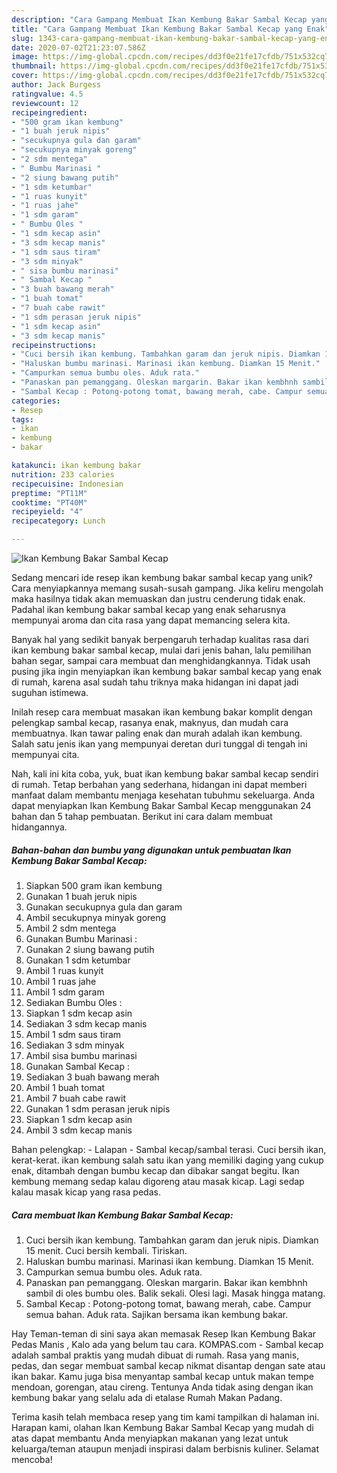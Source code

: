 ```yaml
---
description: "Cara Gampang Membuat Ikan Kembung Bakar Sambal Kecap yang Enak"
title: "Cara Gampang Membuat Ikan Kembung Bakar Sambal Kecap yang Enak"
slug: 1343-cara-gampang-membuat-ikan-kembung-bakar-sambal-kecap-yang-enak
date: 2020-07-02T21:23:07.586Z
image: https://img-global.cpcdn.com/recipes/dd3f0e21fe17cfdb/751x532cq70/ikan-kembung-bakar-sambal-kecap-foto-resep-utama.jpg
thumbnail: https://img-global.cpcdn.com/recipes/dd3f0e21fe17cfdb/751x532cq70/ikan-kembung-bakar-sambal-kecap-foto-resep-utama.jpg
cover: https://img-global.cpcdn.com/recipes/dd3f0e21fe17cfdb/751x532cq70/ikan-kembung-bakar-sambal-kecap-foto-resep-utama.jpg
author: Jack Burgess
ratingvalue: 4.5
reviewcount: 12
recipeingredient:
- "500 gram ikan kembung"
- "1 buah jeruk nipis"
- "secukupnya gula dan garam"
- "secukupnya minyak goreng"
- "2 sdm mentega"
- " Bumbu Marinasi "
- "2 siung bawang putih"
- "1 sdm ketumbar"
- "1 ruas kunyit"
- "1 ruas jahe"
- "1 sdm garam"
- " Bumbu Oles "
- "1 sdm kecap asin"
- "3 sdm kecap manis"
- "1 sdm saus tiram"
- "3 sdm minyak"
- " sisa bumbu marinasi"
- " Sambal Kecap "
- "3 buah bawang merah"
- "1 buah tomat"
- "7 buah cabe rawit"
- "1 sdm perasan jeruk nipis"
- "1 sdm kecap asin"
- "3 sdm kecap manis"
recipeinstructions:
- "Cuci bersih ikan kembung. Tambahkan garam dan jeruk nipis. Diamkan 15 menit. Cuci bersih kembali. Tiriskan."
- "Haluskan bumbu marinasi. Marinasi ikan kembung. Diamkan 15 Menit."
- "Campurkan semua bumbu oles. Aduk rata."
- "Panaskan pan pemanggang. Oleskan margarin. Bakar ikan kembhnh sambil di oles bumbu oles. Balik sekali. Olesi lagi. Masak hingga matang."
- "Sambal Kecap : Potong-potong tomat, bawang merah, cabe. Campur semua bahan. Aduk rata. Sajikan bersama ikan kembung bakar."
categories:
- Resep
tags:
- ikan
- kembung
- bakar

katakunci: ikan kembung bakar 
nutrition: 233 calories
recipecuisine: Indonesian
preptime: "PT11M"
cooktime: "PT40M"
recipeyield: "4"
recipecategory: Lunch

---
```



![Ikan Kembung Bakar Sambal Kecap](https://img-global.cpcdn.com/recipes/dd3f0e21fe17cfdb/751x532cq70/ikan-kembung-bakar-sambal-kecap-foto-resep-utama.jpg)

Sedang mencari ide resep ikan kembung bakar sambal kecap yang unik? Cara menyiapkannya memang susah-susah gampang. Jika keliru mengolah maka hasilnya tidak akan memuaskan dan justru cenderung tidak enak. Padahal ikan kembung bakar sambal kecap yang enak seharusnya mempunyai aroma dan cita rasa yang dapat memancing selera kita.

Banyak hal yang sedikit banyak berpengaruh terhadap kualitas rasa dari ikan kembung bakar sambal kecap, mulai dari jenis bahan, lalu pemilihan bahan segar, sampai cara membuat dan menghidangkannya. Tidak usah pusing jika ingin menyiapkan ikan kembung bakar sambal kecap yang enak di rumah, karena asal sudah tahu triknya maka hidangan ini dapat jadi suguhan istimewa.

Inilah resep cara membuat masakan ikan kembung bakar komplit dengan pelengkap sambal kecap, rasanya enak, maknyus, dan mudah cara membuatnya. Ikan tawar paling enak dan murah adalah ikan kembung. Salah satu jenis ikan yang mempunyai deretan duri tunggal di tengah ini mempunyai cita.


Nah, kali ini kita coba, yuk, buat ikan kembung bakar sambal kecap sendiri di rumah. Tetap berbahan yang sederhana, hidangan ini dapat memberi manfaat dalam membantu menjaga kesehatan tubuhmu sekeluarga. Anda dapat menyiapkan Ikan Kembung Bakar Sambal Kecap menggunakan 24 bahan dan 5 tahap pembuatan. Berikut ini cara dalam membuat hidangannya.

<!--inarticleads1-->

##### Bahan-bahan dan bumbu yang digunakan untuk pembuatan Ikan Kembung Bakar Sambal Kecap:

1. Siapkan 500 gram ikan kembung
1. Gunakan 1 buah jeruk nipis
1. Gunakan secukupnya gula dan garam
1. Ambil secukupnya minyak goreng
1. Ambil 2 sdm mentega
1. Gunakan  Bumbu Marinasi :
1. Gunakan 2 siung bawang putih
1. Gunakan 1 sdm ketumbar
1. Ambil 1 ruas kunyit
1. Ambil 1 ruas jahe
1. Ambil 1 sdm garam
1. Sediakan  Bumbu Oles :
1. Siapkan 1 sdm kecap asin
1. Sediakan 3 sdm kecap manis
1. Ambil 1 sdm saus tiram
1. Sediakan 3 sdm minyak
1. Ambil  sisa bumbu marinasi
1. Gunakan  Sambal Kecap :
1. Sediakan 3 buah bawang merah
1. Ambil 1 buah tomat
1. Ambil 7 buah cabe rawit
1. Gunakan 1 sdm perasan jeruk nipis
1. Siapkan 1 sdm kecap asin
1. Ambil 3 sdm kecap manis


Bahan pelengkap: - Lalapan - Sambal kecap/sambal terasi. Cuci bersih ikan, kerat-kerat. ikan kembung salah satu ikan yang memiliki daging yang cukup enak, ditambah dengan bumbu kecap dan dibakar sangat begitu. Ikan kembung memang sedap kalau digoreng atau masak kicap. Lagi sedap kalau masak kicap yang rasa pedas. 

<!--inarticleads2-->

##### Cara membuat Ikan Kembung Bakar Sambal Kecap:

1. Cuci bersih ikan kembung. Tambahkan garam dan jeruk nipis. Diamkan 15 menit. Cuci bersih kembali. Tiriskan.
1. Haluskan bumbu marinasi. Marinasi ikan kembung. Diamkan 15 Menit.
1. Campurkan semua bumbu oles. Aduk rata.
1. Panaskan pan pemanggang. Oleskan margarin. Bakar ikan kembhnh sambil di oles bumbu oles. Balik sekali. Olesi lagi. Masak hingga matang.
1. Sambal Kecap : Potong-potong tomat, bawang merah, cabe. Campur semua bahan. Aduk rata. Sajikan bersama ikan kembung bakar.


Hay Teman-teman di sini saya akan memasak Resep Ikan Kembung Bakar Pedas Manis , Kalo ada yang belum tau cara. KOMPAS.com - Sambal kecap adalah sambal praktis yang mudah dibuat di rumah. Rasa yang manis, pedas, dan segar membuat sambal kecap nikmat disantap dengan sate atau ikan bakar. Kamu juga bisa menyantap sambal kecap untuk makan tempe mendoan, gorengan, atau cireng. Tentunya Anda tidak asing dengan ikan kembung bakar yang selalu ada di etalase Rumah Makan Padang. 

Terima kasih telah membaca resep yang tim kami tampilkan di halaman ini. Harapan kami, olahan Ikan Kembung Bakar Sambal Kecap yang mudah di atas dapat membantu Anda menyiapkan makanan yang lezat untuk keluarga/teman ataupun menjadi inspirasi dalam berbisnis kuliner. Selamat mencoba!
